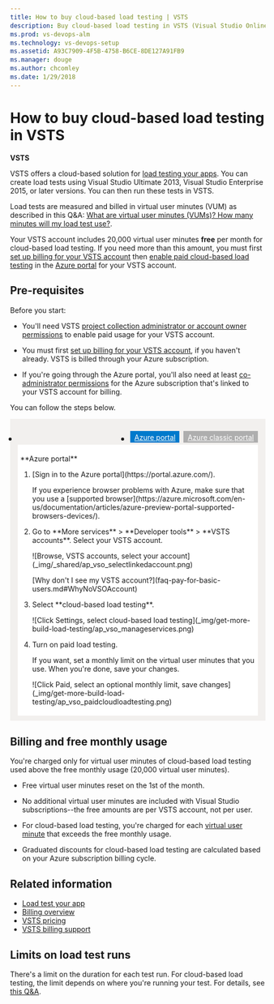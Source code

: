 ```yaml
---
title: How to buy cloud-based load testing | VSTS
description: Buy cloud-based load testing in VSTS (Visual Studio Online, VSO, VSTS)
ms.prod: vs-devops-alm
ms.technology: vs-devops-setup
ms.assetid: A93C7909-4F5B-4758-B6CE-8DE127A91FB9
ms.manager: douge
ms.author: chcomley
ms.date: 1/29/2018
---
```


#  How to buy cloud-based load testing in VSTS

**VSTS**

VSTS offers a cloud-based solution for [load testing your apps](../load-test/index.md). You can create load tests using Visual Studio Ultimate 2013, Visual Studio Enterprise 2015, or later versions. You can then run these tests in VSTS.

Load tests are measured and billed in virtual user minutes (VUM) as described in  this Q&A: [What are virtual user minutes (VUMs)? How many minutes will my load test use?](../load-test/reference-qa.md#VUM). 

Your VSTS account includes 20,000 virtual user minutes **free** per month for cloud-based load testing.
If you need more than this amount, you must first
[set up billing for your VSTS account](set-up-billing-for-your-account-vs.md) then 
[enable paid cloud-based load testing](#buy-load-testing) in the [Azure portal](https://portal.azure.com)
for your VSTS account.

<a name="buy-load-testing"></a>
## Pre-requisites

Before you start:

*  You'll need VSTS
[project collection administrator or account owner permissions](faq-pay-for-basic-users.md#FindOwnerPCA)
to enable paid usage for your VSTS account.

*  You must first
[set up billing for your VSTS account](set-up-billing-for-your-account-vs.md),
if you haven't already. VSTS is billed through your Azure subscription.

*  If you're going through the Azure portal, you'll also need at least
[co-administrator permissions](add-backup-billing-managers.md)
for the Azure subscription that's linked to your VSTS account for billing.

You can follow the steps below.

<div style="background-color: #f2f0ee;padding-top:10px;padding-bottom:10px;">
<ul class="nav nav-pills" style="padding-right:15px;padding-left:15px;padding-bottom:5px;vertical-align:top;font-size:18px;">
<li style="float:left;" data-toggle="collapse" data-target="#buy-load-testing"></li>
<li style="float: right;"><a style="max-width: 374px;min-width: 120px;vertical-align: top;background-color:#AEAEAE;margin: 0px 0px 0px 8px;min-width:90px;color: #fff;border: solid 2px #AEAEAE;border-radius: 0;padding: 2px 6px 0px 6px;outline-style:none;height:32px;font-size:14px;font-weight:400" data-toggle="pill" href="#azure-classic-portal-0">Azure classic portal</a></li>
<li class="active" style="float: right"><a style="max-width: 374px;min-width: 120px;vertical-align: top;background-color:#007acc;margin: 0px 0px 0px 0px;min-width:90px;color: #fff;border: solid 2px #007acc;border-radius: 0;padding: 2px 6px 0px 6px;outline-style:none;height:32px;font-size:14px;font-weight:400" data-toggle="pill" href="#azure-portal-0">Azure portal</a></li>
</ul>

<div id="buy-load-testing" class="tab-content collapse in fade" style="background-color: #ffffff;margin-left: 15px;margin-right:15px;padding: 5px 5px 5px 5px;">
<div id="azure-portal-0" class="tab-pane fade in active">
<p>**Azure portal**
<p>
<ol>
<li>[Sign in to the Azure portal](https://portal.azure.com/).
<p>If you experience browser problems with Azure,
make sure that you use a [supported browser](https://azure.microsoft.com/en-us/documentation/articles/azure-preview-portal-supported-browsers-devices/).
<li>Go to **More services** > **Developer tools** > **VSTS accounts**.
Select your VSTS account.
<p>
<p>![Browse, VSTS accounts, select your account](_img/_shared/ap_vso_selectlinkedaccount.png)
<p>
<p>[Why don't I see my VSTS account?](faq-pay-for-basic-users.md#WhyNoVSOAccount)
<p>
<li>Select **cloud-based load testing**.
<p>
<p>![Click Settings, select cloud-based load testing](_img/get-more-build-load-testing/ap_vso_manageservices.png)
<p>
<li>Turn on paid load testing.
<p>
<p>If you want, set a monthly limit on the virtual user minutes that you use.
When you're done, save your changes.
<p>
<p>![Click Paid, select an optional monthly limit, save changes](_img/get-more-build-load-testing/ap_vso_paidcloudloadtesting.png)
<p>
</ol>
</div>

</div></div>

## Billing and free monthly usage

You're charged only for virtual user minutes of cloud-based load testing used above the free monthly usage (20,000 virtual user minutes).  

*  Free virtual user minutes reset on the 1st of the month.

*  No additional virtual user minutes are included with Visual Studio subscriptions--the free amounts are per VSTS account, not per user.

*  For cloud-based load testing, you're charged for each 
   [virtual user minute](../load-test/reference-qa.md#VUM) that exceeds the free monthly usage.

*   Graduated discounts for cloud-based load testing
are calculated based on your Azure subscription billing cycle.

## Related information  

- [Load test your app](../load-test/get-started-simple-cloud-load-test.md)  
- [Billing overview](overview.md)  
- [VSTS pricing](https://azure.microsoft.com/pricing/details/visual-studio-team-services/)
- [VSTS billing support](https://www.visualstudio.com/team-services/support/)

## Limits on load test runs

There's a limit on the duration for each test run. For cloud-based load testing, the limit depends on where you're 
running your test.  For details, see [this Q&A](../load-test/reference-qa.md#test-limits).


